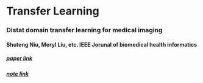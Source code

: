 # Transfer Learning

### Distat domain transfer learning for medical imaging

#### Shuteng Niu, Meryl Liu, etc. IEEE Jorunal of biomedical health informatics
##### [paper link](https://ieeexplore.ieee.org/abstract/document/9325521)
##### [note link](https://github.com/lingxiaw/Study-notes/edit/master/transfer%20learning/Distant%20domain%20transfer%20learning%20for%20medical%20imaging)





